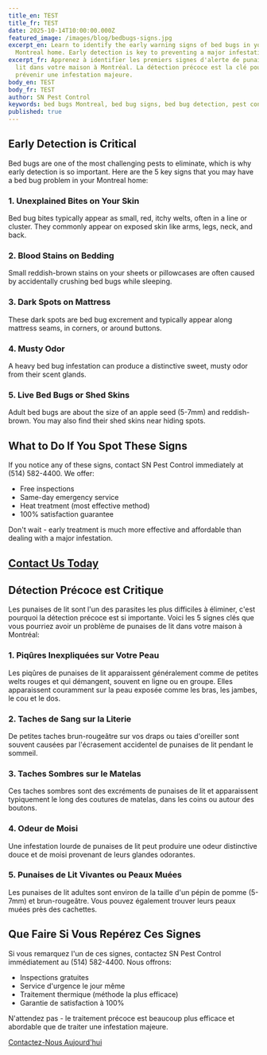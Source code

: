 ```yaml
---
title_en: TEST
title_fr: TEST
date: 2025-10-14T10:00:00.000Z
featured_image: /images/blog/bedbugs-signs.jpg
excerpt_en: Learn to identify the early warning signs of bed bugs in your
  Montreal home. Early detection is key to preventing a major infestation.
excerpt_fr: Apprenez à identifier les premiers signes d'alerte de punaises de
  lit dans votre maison à Montréal. La détection précoce est la clé pour
  prévenir une infestation majeure.
body_en: TEST
body_fr: TEST
author: SN Pest Control
keywords: bed bugs Montreal, bed bug signs, bed bug detection, pest control Montreal
published: true
---
```


## Early Detection is Critical

Bed bugs are one of the most challenging pests to eliminate, which is why early detection is so important. Here are the 5 key signs that you may have a bed bug problem in your Montreal home:

### 1. Unexplained Bites on Your Skin

Bed bug bites typically appear as small, red, itchy welts, often in a line or cluster. They commonly appear on exposed skin like arms, legs, neck, and back.

### 2. Blood Stains on Bedding

Small reddish-brown stains on your sheets or pillowcases are often caused by accidentally crushing bed bugs while sleeping.

### 3. Dark Spots on Mattress

These dark spots are bed bug excrement and typically appear along mattress seams, in corners, or around buttons.

### 4. Musty Odor

A heavy bed bug infestation can produce a distinctive sweet, musty odor from their scent glands.

### 5. Live Bed Bugs or Shed Skins

Adult bed bugs are about the size of an apple seed (5-7mm) and reddish-brown. You may also find their shed skins near hiding spots.

## What to Do If You Spot These Signs

If you notice any of these signs, contact SN Pest Control immediately at (514) 582-4400. We offer:

- Free inspections
- Same-day emergency service
- Heat treatment (most effective method)
- 100% satisfaction guarantee

Don't wait - early treatment is much more effective and affordable than dealing with a major infestation.

[Contact Us Today](https://www.silvernestpestcontrol.com/#contact)
---

## Détection Précoce est Critique

Les punaises de lit sont l'un des parasites les plus difficiles à éliminer, c'est pourquoi la détection précoce est si importante. Voici les 5 signes clés que vous pourriez avoir un problème de punaises de lit dans votre maison à Montréal:

### 1. Piqûres Inexpliquées sur Votre Peau

Les piqûres de punaises de lit apparaissent généralement comme de petites welts rouges et qui démangent, souvent en ligne ou en groupe. Elles apparaissent couramment sur la peau exposée comme les bras, les jambes, le cou et le dos.

### 2. Taches de Sang sur la Literie

De petites taches brun-rougeâtre sur vos draps ou taies d'oreiller sont souvent causées par l'écrasement accidentel de punaises de lit pendant le sommeil.

### 3. Taches Sombres sur le Matelas

Ces taches sombres sont des excréments de punaises de lit et apparaissent typiquement le long des coutures de matelas, dans les coins ou autour des boutons.

### 4. Odeur de Moisi

Une infestation lourde de punaises de lit peut produire une odeur distinctive douce et de moisi provenant de leurs glandes odorantes.

### 5. Punaises de Lit Vivantes ou Peaux Muées

Les punaises de lit adultes sont environ de la taille d'un pépin de pomme (5-7mm) et brun-rougeâtre. Vous pouvez également trouver leurs peaux muées près des cachettes.

## Que Faire Si Vous Repérez Ces Signes

Si vous remarquez l'un de ces signes, contactez SN Pest Control immédiatement au (514) 582-4400. Nous offrons:

- Inspections gratuites
- Service d'urgence le jour même
- Traitement thermique (méthode la plus efficace)
- Garantie de satisfaction à 100%

N'attendez pas - le traitement précoce est beaucoup plus efficace et abordable que de traiter une infestation majeure.

[Contactez-Nous Aujourd'hui](https://www.silvernestpestcontrol.com/#contact)
